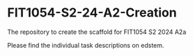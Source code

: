 # FIT1054-S2-24-A2-Creation
The repository to create the scaffold for FIT1054 S2 2024 A2a

Please find the individual task descriptions on edstem.